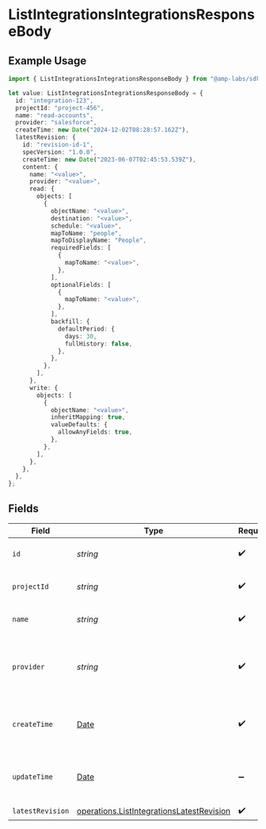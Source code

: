 # ListIntegrationsIntegrationsResponseBody

## Example Usage

```typescript
import { ListIntegrationsIntegrationsResponseBody } from "@amp-labs/sdk-node/models/operations";

let value: ListIntegrationsIntegrationsResponseBody = {
  id: "integration-123",
  projectId: "project-456",
  name: "read-accounts",
  provider: "salesforce",
  createTime: new Date("2024-12-02T08:28:57.162Z"),
  latestRevision: {
    id: "revision-id-1",
    specVersion: "1.0.0",
    createTime: new Date("2023-06-07T02:45:53.539Z"),
    content: {
      name: "<value>",
      provider: "<value>",
      read: {
        objects: [
          {
            objectName: "<value>",
            destination: "<value>",
            schedule: "<value>",
            mapToName: "people",
            mapToDisplayName: "People",
            requiredFields: [
              {
                mapToName: "<value>",
              },
            ],
            optionalFields: [
              {
                mapToName: "<value>",
              },
            ],
            backfill: {
              defaultPeriod: {
                days: 30,
                fullHistory: false,
              },
            },
          },
        ],
      },
      write: {
        objects: [
          {
            objectName: "<value>",
            inheritMapping: true,
            valueDefaults: {
              allowAnyFields: true,
            },
          },
        ],
      },
    },
  },
};
```

## Fields

| Field                                                                                                  | Type                                                                                                   | Required                                                                                               | Description                                                                                            | Example                                                                                                |
| ------------------------------------------------------------------------------------------------------ | ------------------------------------------------------------------------------------------------------ | ------------------------------------------------------------------------------------------------------ | ------------------------------------------------------------------------------------------------------ | ------------------------------------------------------------------------------------------------------ |
| `id`                                                                                                   | *string*                                                                                               | :heavy_check_mark:                                                                                     | The integration ID.                                                                                    | integration-123                                                                                        |
| `projectId`                                                                                            | *string*                                                                                               | :heavy_check_mark:                                                                                     | The Ampersand project ID.                                                                              | project-456                                                                                            |
| `name`                                                                                                 | *string*                                                                                               | :heavy_check_mark:                                                                                     | The integration name.                                                                                  | read-accounts                                                                                          |
| `provider`                                                                                             | *string*                                                                                               | :heavy_check_mark:                                                                                     | The SaaS provider that this integration connects to.                                                   | salesforce                                                                                             |
| `createTime`                                                                                           | [Date](https://developer.mozilla.org/en-US/docs/Web/JavaScript/Reference/Global_Objects/Date)          | :heavy_check_mark:                                                                                     | The time the integration was created.                                                                  |                                                                                                        |
| `updateTime`                                                                                           | [Date](https://developer.mozilla.org/en-US/docs/Web/JavaScript/Reference/Global_Objects/Date)          | :heavy_minus_sign:                                                                                     | The time the integration was last updated.                                                             |                                                                                                        |
| `latestRevision`                                                                                       | [operations.ListIntegrationsLatestRevision](../../models/operations/listintegrationslatestrevision.md) | :heavy_check_mark:                                                                                     | N/A                                                                                                    |                                                                                                        |